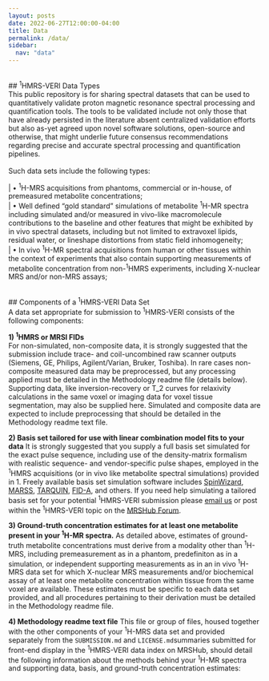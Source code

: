 ```yaml
---
layout: posts
date: 2022-06-27T12:00:00-04:00
title: Data
permalink: /data/
sidebar:
  nav: "data"
---
```

<br />
## <sup>1</sup>HMRS-VERI Data Types
<br />
This public repository is for sharing spectral datasets that can be used to quantitatively validate proton magnetic resonance spectral processing and quantification tools. The tools to be validated include not only those that have already persisted in the literature absent centralized validation efforts but also as-yet agreed upon novel software solutions, open-source and otherwise, that might underlie future consensus recommendations regarding precise and accurate spectral processing and quantification pipelines. <br />
<br />
Such data sets include the following types:<br />

|         • <sup>1</sup>H-MRS acquisitions from phantoms, commercial or in-house, of premeasured metabolite concentrations;<br />
|         • Well defined “gold standard” simulations of metabolite <sup>1</sup>H-MR spectra including simulated and/or measured in vivo-like macromolecule contributions to the baseline and other features that might be exhibited by in vivo spectral datasets, including but not limited to extravoxel lipids, residual water, or lineshape distortions from static field inhomogeneity;<br />
|         • In vivo <sup>1</sup>H-MR spectral acquisitions from human or other tissues within the context of experiments that also contain supporting measurements of metabolite concentration from non-<sup>1</sup>HMRS experiments, including X-nuclear MRS and/or non-MRS assays;<br />


<br />
## Components of a <sup>1</sup>HMRS-VERI Data Set
<br />
A data set appropriate for submission to <sup>1</sup>HMRS-VERI consists of the following components: 

**1) <sup>1</sup>HMRS or MRSI FIDs** <br />
For non-simulated, non-composite data, it is strongly suggested that the submission include trace- and coil-uncombined raw scanner outputs (Siemens, GE, Philips, Agilent/Varian, Bruker, Toshiba). In rare cases non-composite measured data may be preprocessed, but any processing applied must be detailed in the Methodology readme file (details below). Supporting data, like inversion-recovery or T_2 curves for relaxivity calculations in the same voxel or imaging data for voxel tissue segmentation, may also be supplied here. Simulated and composite data are expected to include preprocessing that should be detailed in the Methodology readme text file.

**2) Basis set tailored for use with linear combination model fits to your data**
It is strongly suggested that you supply a full basis set simulated for the exact pulse sequence, including use of the density-matrix formalism with realistic sequence- and vendor-specific pulse shapes, employed in the <sup>1</sup>HMRS acquisitions (or in vivo like metabolite spectral simulations) provided in 1. Freely available basis set simulation software includes [SpinWizard](), [MARSS](), [TARQUIN](), [FID-A](), and others. If you need help simulating a tailored basis set for your potential <sup>1</sup>HMRS-VERI submission please [email us](mailto:kswanberg@@columbia.edu) or post within the <sup>1</sup>HMRS-VERI topic on the [MRSHub Forum](https://forum.mrshub.org/). 

**3) Ground-truth concentration estimates for at least one metabolite present in your <sup>1</sup>H-MR spectra.**
As detailed above, estimates of ground-truth metabolite concentrations must derive from a modality other than <sup>1</sup>H-MRS, including premeasurement as in a phantom, predefiniton as in a simulation, or independent supporting measurements as in an in vivo <sup>1</sup>H-MRS data set for which X-nuclear MRS measurements and/or biochemical assay of at least one metabolite concentration within tissue from the same voxel are available. These estimates must be specific to each data set provided, and all procedures pertaining to their derivation must be detailed in the Methodology readme file. 

**4) Methodology readme text file**
This file or group of files, housed together with the other components of your <sup>1</sup>H-MRS data set and provided separately from the `SUBMISSION.md` and `LICENSE.md`summaries submitted for front-end display in the <sup>1</sup>HMRS-VERI data index on MRSHub, should detail the following information about the methods behind your <sup>1</sup>H-MR spectra and supporting data, basis, and ground-truth concentration estimates: 

